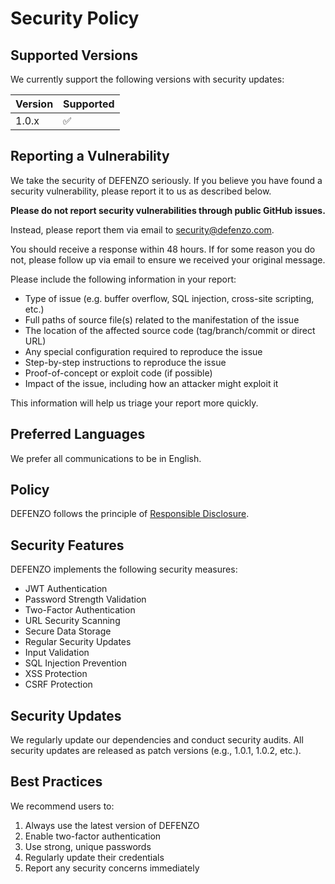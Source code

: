 # Security Policy

## Supported Versions

We currently support the following versions with security updates:

| Version | Supported          |
| ------- | ------------------ |
| 1.0.x   | :white_check_mark: |

## Reporting a Vulnerability

We take the security of DEFENZO seriously. If you believe you have found a security vulnerability, please report it to us as described below.

**Please do not report security vulnerabilities through public GitHub issues.**

Instead, please report them via email to security@defenzo.com.

You should receive a response within 48 hours. If for some reason you do not, please follow up via email to ensure we received your original message.

Please include the following information in your report:

- Type of issue (e.g. buffer overflow, SQL injection, cross-site scripting, etc.)
- Full paths of source file(s) related to the manifestation of the issue
- The location of the affected source code (tag/branch/commit or direct URL)
- Any special configuration required to reproduce the issue
- Step-by-step instructions to reproduce the issue
- Proof-of-concept or exploit code (if possible)
- Impact of the issue, including how an attacker might exploit it

This information will help us triage your report more quickly.

## Preferred Languages

We prefer all communications to be in English.

## Policy

DEFENZO follows the principle of [Responsible Disclosure](https://en.wikipedia.org/wiki/Responsible_disclosure).

## Security Features

DEFENZO implements the following security measures:

- JWT Authentication
- Password Strength Validation
- Two-Factor Authentication
- URL Security Scanning
- Secure Data Storage
- Regular Security Updates
- Input Validation
- SQL Injection Prevention
- XSS Protection
- CSRF Protection

## Security Updates

We regularly update our dependencies and conduct security audits. All security updates are released as patch versions (e.g., 1.0.1, 1.0.2, etc.).

## Best Practices

We recommend users to:

1. Always use the latest version of DEFENZO
2. Enable two-factor authentication
3. Use strong, unique passwords
4. Regularly update their credentials
5. Report any security concerns immediately